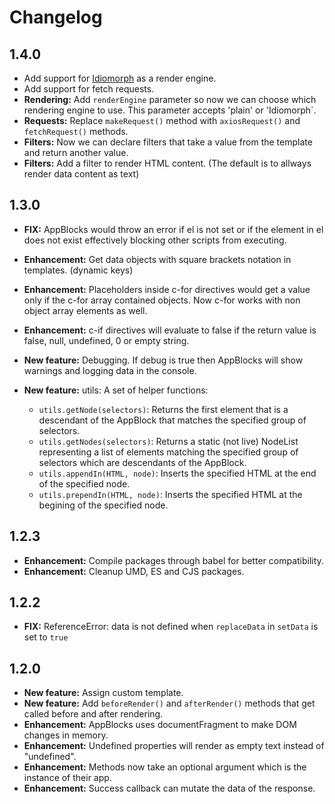 # Changelog

## 1.4.0
- Add support for [Idiomorph](https://github.com/bigskysoftware/idiomorph) as a render engine.
- Add support for fetch requests.
- **Rendering:** Add `renderEngine` parameter so now we can choose which rendering engine to use. This parameter accepts 'plain' or 'Idiomorph`.
- **Requests:** Replace `makeRequest()` method with `axiosRequest()` and `fetchRequest()` methods.
- **Filters:** Now we can declare filters that take a value from the template and return another value.
- **Filters:** Add a filter to render HTML content. (The default is to allways render data content as text)

## 1.3.0
- **FIX:** AppBlocks would throw an error if el is not set or if the element in el does not exist effectively blocking other scripts from executing.

- **Enhancement:** Get data objects with square brackets notation in templates. (dynamic keys)

- **Enhancement:** Placeholders inside c-for directives would get a value only if the c-for array contained objects. Now c-for works with non object array elements as well.

- **Enhancement:** c-if directives will evaluate to false if the return value is false, null, undefined, 0 or empty string.

- **New feature:** Debugging. If debug is true then AppBlocks will show warnings and logging data in the console.

- **New feature:** utils: A set of helper functions:
  - `utils.getNode(selectors)`: Returns the first element that is a descendant of the AppBlock that matches the specified group of selectors.
  - `utils.getNodes(selectors)`: Returns a static (not live) NodeList representing a list of elements matching the specified group of selectors which are descendants of the AppBlock.
  - `utils.appendIn(HTML, node)`: Inserts the specified HTML at the end of the specified node.
  - `utils.prependIn(HTML, node)`: Inserts the specified HTML at the begining of the specified node.

## 1.2.3
- **Enhancement:** Compile packages through babel for better compatibility.
- **Enhancement:** Cleanup UMD, ES and CJS packages.

## 1.2.2
- **FIX:** ReferenceError: data is not defined when `replaceData` in `setData` is set to `true`

## 1.2.0
- **New feature:** Assign custom template.
- **New feature:** Add `beforeRender()` and `afterRender()` methods that get called before and after rendering.
- **Enhancement:** AppBlocks uses documentFragment to make DOM changes in memory.
- **Enhancement:** Undefined properties will render as empty text instead of "undefined".
- **Enhancement:** Methods now take an optional argument which is the instance of their app.
- **Enhancement:** Success callback can mutate the data of the response.